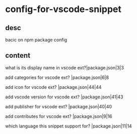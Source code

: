 # config-for-vscode-snippet

## desc

bacic on npm package config

## content

what is its display name in vscode ext?|package.json|3|3

add categories for vscode ext? |package.json|6|8

add icon for vscode ext?  |package.json|44|44

add vscode version for vscode ext?  |package.json|41|43

add publisher for vscode ext?  |package.json|40|40

add contributes for vscode ext?  |package.json|9|16

which language this snippet support for?  |package.json|11|14